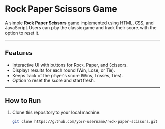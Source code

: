 # Rock Paper Scissors Game

A simple **Rock Paper Scissors** game implemented using HTML, CSS, and JavaScript. Users can play the classic game and track their score, with the option to reset it.

---

## Features
- Interactive UI with buttons for Rock, Paper, and Scissors.
- Displays results for each round (Win, Lose, or Tie).
- Keeps track of the player's score (Wins, Losses, Ties).
- Option to reset the score and start fresh.

---

## How to Run
1. Clone this repository to your local machine:
   ```bash
   git clone https://github.com/your-username/rock-paper-scissors.git
